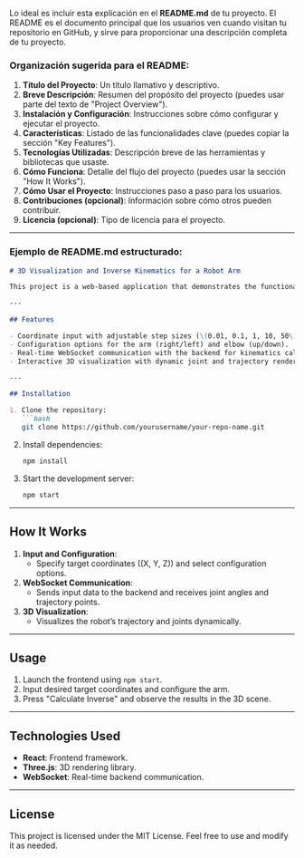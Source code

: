 Lo ideal es incluir esta explicación en el **README.md** de tu proyecto. El README es el documento principal que los usuarios ven cuando visitan tu repositorio en GitHub, y sirve para proporcionar una descripción completa de tu proyecto.

### Organización sugerida para el README:
1. **Título del Proyecto**: Un título llamativo y descriptivo.
2. **Breve Descripción**: Resumen del propósito del proyecto (puedes usar parte del texto de "Project Overview").
3. **Instalación y Configuración**: Instrucciones sobre cómo configurar y ejecutar el proyecto.
4. **Características**: Listado de las funcionalidades clave (puedes copiar la sección "Key Features").
5. **Tecnologías Utilizadas**: Descripción breve de las herramientas y bibliotecas que usaste.
6. **Cómo Funciona**: Detalle del flujo del proyecto (puedes usar la sección "How It Works").
7. **Cómo Usar el Proyecto**: Instrucciones paso a paso para los usuarios.
8. **Contribuciones (opcional)**: Información sobre cómo otros pueden contribuir.
9. **Licencia (opcional)**: Tipo de licencia para el proyecto.

---

### Ejemplo de README.md estructurado:

```markdown
# 3D Visualization and Inverse Kinematics for a Robot Arm

This project is a web-based application that demonstrates the functionality of a robotic arm through 3D visualization. It allows users to input coordinates and configure the arm's movement. The app calculates the inverse kinematics of the robot, displays the computed angles, and visualizes the trajectory and joints in a 3D scene.

---

## Features

- Coordinate input with adjustable step sizes (\(0.01, 0.1, 1, 10, 50\)).
- Configuration options for the arm (right/left) and elbow (up/down).
- Real-time WebSocket communication with the backend for kinematics calculation.
- Interactive 3D visualization with dynamic joint and trajectory rendering.

---

## Installation

1. Clone the repository:
   ```bash
   git clone https://github.com/yourusername/your-repo-name.git
   ```
2. Install dependencies:
   ```bash
   npm install
   ```
3. Start the development server:
   ```bash
   npm start
   ```

---

## How It Works

1. **Input and Configuration**:
   - Specify target coordinates (\(X, Y, Z\)) and select configuration options.
2. **WebSocket Communication**:
   - Sends input data to the backend and receives joint angles and trajectory points.
3. **3D Visualization**:
   - Visualizes the robot’s trajectory and joints dynamically.

---

## Usage

1. Launch the frontend using `npm start`.
2. Input desired target coordinates and configure the arm.
3. Press "Calculate Inverse" and observe the results in the 3D scene.

---

## Technologies Used

- **React**: Frontend framework.
- **Three.js**: 3D rendering library.
- **WebSocket**: Real-time backend communication.

---

## License

This project is licensed under the MIT License. Feel free to use and modify it as needed.

```
